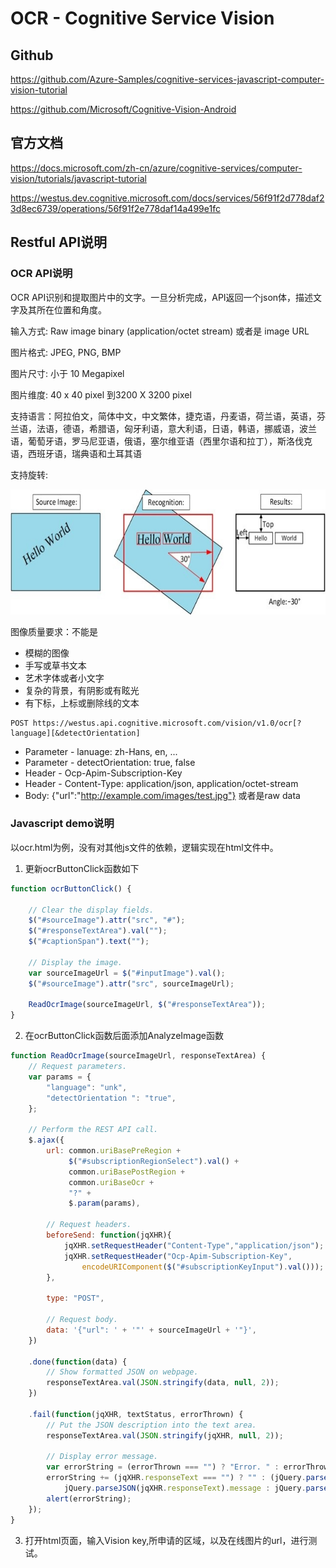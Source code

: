 # OCR - Cognitive Service Vision

## Github
https://github.com/Azure-Samples/cognitive-services-javascript-computer-vision-tutorial

https://github.com/Microsoft/Cognitive-Vision-Android

## 官方文档
https://docs.microsoft.com/zh-cn/azure/cognitive-services/computer-vision/tutorials/javascript-tutorial

https://westus.dev.cognitive.microsoft.com/docs/services/56f91f2d778daf23d8ec6739/operations/56f91f2e778daf14a499e1fc

## Restful API说明
### OCR API说明

OCR API识别和提取图片中的文字。一旦分析完成，API返回一个json体，描述文字及其所在位置和角度。

输入方式: Raw image binary (application/octet stream) 或者是 image URL

图片格式: JPEG, PNG, BMP

图片尺寸: 小于 10 Megapixel

图片维度: 40 x 40 pixel 到3200 X 3200 pixel

支持语言：阿拉伯文，简体中文，中文繁体，捷克语，丹麦语，荷兰语，英语，芬兰语，法语，德语，希腊语，匈牙利语，意大利语，日语，韩语，挪威语，波兰语，葡萄牙语，罗马尼亚语，俄语，塞尔维亚语（西里尔语和拉丁），斯洛伐克语，西班牙语，瑞典语和土耳其语

支持旋转:

<img src="images/vision-ocr.png" width="600" height="200" />

图像质量要求：不能是
- 模糊的图像
- 手写或草书文本
- 艺术字体或者小文字
- 复杂的背景，有阴影或有眩光
- 有下标，上标或删除线的文本

```Restful API
POST https://westus.api.cognitive.microsoft.com/vision/v1.0/ocr[?language][&detectOrientation]
```
- Parameter - lanuage: zh-Hans, en, ...
- Parameter - detectOrientation: true, false
- Header - Ocp-Apim-Subscription-Key
- Header - Content-Type: application/json, application/octet-stream
- Body: {"url":"http://example.com/images/test.jpg"} 或者是raw data

### Javascript demo说明
以ocr.html为例，没有对其他js文件的依赖，逻辑实现在html文件中。

1. 更新ocrButtonClick函数如下

```javascript
function ocrButtonClick() {

    // Clear the display fields.
    $("#sourceImage").attr("src", "#");
    $("#responseTextArea").val("");
    $("#captionSpan").text("");

    // Display the image.
    var sourceImageUrl = $("#inputImage").val();
    $("#sourceImage").attr("src", sourceImageUrl);

    ReadOcrImage(sourceImageUrl, $("#responseTextArea"));
}
```

2. 在ocrButtonClick函数后面添加AnalyzeImage函数

```javascript
function ReadOcrImage(sourceImageUrl, responseTextArea) {
    // Request parameters.
    var params = {
        "language": "unk",
        "detectOrientation ": "true",
    };

    // Perform the REST API call.
    $.ajax({
        url: common.uriBasePreRegion + 
             $("#subscriptionRegionSelect").val() + 
             common.uriBasePostRegion + 
             common.uriBaseOcr +
             "?" + 
             $.param(params),

        // Request headers.
        beforeSend: function(jqXHR){
            jqXHR.setRequestHeader("Content-Type","application/json");
            jqXHR.setRequestHeader("Ocp-Apim-Subscription-Key", 
                encodeURIComponent($("#subscriptionKeyInput").val()));
        },

        type: "POST",

        // Request body.
        data: '{"url": ' + '"' + sourceImageUrl + '"}',
    })

    .done(function(data) {
        // Show formatted JSON on webpage.
        responseTextArea.val(JSON.stringify(data, null, 2));
    })

    .fail(function(jqXHR, textStatus, errorThrown) {
        // Put the JSON description into the text area.
        responseTextArea.val(JSON.stringify(jqXHR, null, 2));

        // Display error message.
        var errorString = (errorThrown === "") ? "Error. " : errorThrown + " (" + jqXHR.status + "): ";
        errorString += (jqXHR.responseText === "") ? "" : (jQuery.parseJSON(jqXHR.responseText).message) ? 
            jQuery.parseJSON(jqXHR.responseText).message : jQuery.parseJSON(jqXHR.responseText).error.message;
        alert(errorString);
    });
}
```

3. 打开html页面，输入Vision key,所申请的区域，以及在线图片的url，进行测试。